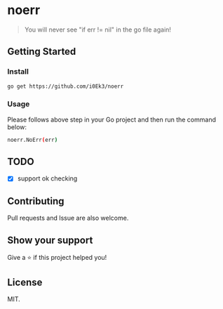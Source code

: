 # noerr

> You will never see &#34;if err != nil&#34; in the go file again!

## Getting Started

### Install

```sh
go get https://github.com/i0Ek3/noerr
```

### Usage

Please follows above step in your Go project and then run the command below:

```sh
noerr.NoErr(err)
```

## TODO

- [x] support ok checking

## Contributing

Pull requests and Issue are also welcome.

## Show your support

Give a ⭐️ if this project helped you!

## License

MIT.
